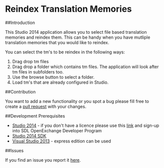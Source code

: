 # Reindex Translation Memories

##Introduction

This Studio 2014 application allows you to select file based translation memories and reindex them. This can be handy when you have mutliple translation memories that you would like to reindex. 

You can select the tm's to be reindex in the following ways:

1. Drag drop tm files
2. Drag drop a folder which contains tm files. The application will look after tm files in subfolders too.
3. Use the browse button to select a folder.
4. Load tm's that are already configured in Studio.

##Contribution

You want to add a new functionality or you spot a bug please fill free to create a [pull request](https://guides.github.com/activities/contributing-to-open-source/) with your changes.

##Development Prerequisites

* [Studio 2014](https://oos.sdl.com/asp/products/ssl/account/mydownloads.asp) - if you don't have a licence please use this [link](http://www.translationzone.com/openexchange/developer/index.html) and sign-up into SDL OpenExchange Developer Program
* [Studio 2014 SDK](http://www.translationzone.com/openexchange/developer/sdk.html)
* [Visual Studio 2013](http://www.visualstudio.com/downloads/download-visual-studio-vs) - express edition can be used

##Issues

If you find an issue you report it [here](https://github.com/sdl/SDL-Community/issues).
